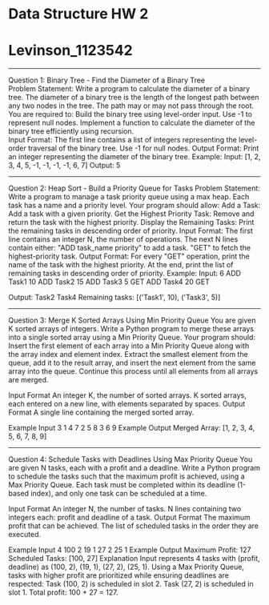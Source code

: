 # Data Structure HW 2
# Levinson_1123542
--------------------------------------------------------------------------------------------
Question 1: Binary Tree - Find the Diameter of a Binary Tree
<br>
Problem Statement:
Write a program to calculate the diameter of a binary tree. The diameter of a binary tree is the length of the longest path between any two nodes in the tree. The path may or may not pass through the root.
You are required to:
Build the binary tree using level-order input. Use -1 to represent null nodes.
Implement a function to calculate the diameter of the binary tree efficiently using recursion.
<br>
Input Format:
The first line contains a list of integers representing the level-order traversal of the binary tree. Use -1 for null nodes.
Output Format:
Print an integer representing the diameter of the binary tree.
Example:
Input:
[1, 2, 3, 4, 5, -1, -1, -1, -1, 6, 7]
Output:
5

--------------------------------------------------------------------------------------------
Question 2: Heap Sort - Build a Priority Queue for Tasks
Problem Statement:
Write a program to manage a task priority queue using a max heap. Each task has a name and a priority level. Your program should allow:
Add a Task: Add a task with a given priority.
Get the Highest Priority Task: Remove and return the task with the highest priority.
Display the Remaining Tasks: Print the remaining tasks in descending order of priority.
Input Format:
The first line contains an integer N, the number of operations.
The next N lines contain either:
"ADD task_name priority" to add a task.
"GET" to fetch the highest-priority task.
Output Format:
For every "GET" operation, print the name of the task with the highest priority.
At the end, print the list of remaining tasks in descending order of priority.
Example:
Input:
6
ADD Task1 10
ADD Task2 15
ADD Task3 5
GET
ADD Task4 20
GET

Output:
Task2
Task4
Remaining tasks: [('Task1', 10), ('Task3', 5)]

--------------------------------------------------------------------------------------------
Question 3: Merge K Sorted Arrays Using Min Priority Queue
You are given K sorted arrays of integers. Write a Python program to merge these arrays into a single sorted array using a Min Priority Queue.
Your program should:
Insert the first element of each array into a Min Priority Queue along with the array index and element index.
Extract the smallest element from the queue, add it to the result array, and insert the next element from the same array into the queue.
Continue this process until all elements from all arrays are merged.

Input Format
An integer K, the number of sorted arrays.
K sorted arrays, each entered on a new line, with elements separated by spaces.
Output Format
A single line containing the merged sorted array.

Example Input
3
1 4 7
2 5 8
3 6 9
Example Output
Merged Array: [1, 2, 3, 4, 5, 6, 7, 8, 9]

--------------------------------------------------------------------------------------------
Question 4: Schedule Tasks with Deadlines Using Max Priority Queue
You are given N tasks, each with a profit and a deadline. Write a Python program to schedule the tasks such that the maximum profit is achieved, using a Max Priority Queue.
Each task must be completed within its deadline (1-based index), and only one task can be scheduled at a time.

Input Format
An integer N, the number of tasks.
N lines containing two integers each: profit and deadline of a task.
Output Format
The maximum profit that can be achieved.
The list of scheduled tasks in the order they are executed.

Example Input
4
100   2
19   1
27   2
25   1
Example Output
Maximum Profit: 127
Scheduled Tasks: [100, 27]
Explanation
Input represents 4 tasks with (profit, deadline) as (100, 2), (19, 1), (27, 2), (25, 1).
Using a Max Priority Queue, tasks with higher profit are prioritized while ensuring deadlines are respected:
Task (100, 2) is scheduled in slot 2.
Task (27, 2) is scheduled in slot 1.
Total profit: 100 + 27 = 127.
